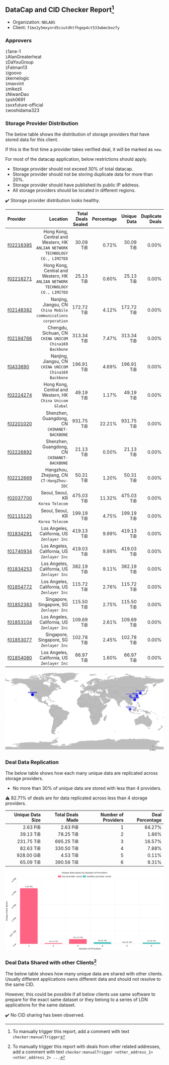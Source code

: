 ## DataCap and CID Checker Report[^1]
 - Organization: `NDLABS`
 - Client: `f1mx2y5mxynrd5csutdhtfhgep4ct533wbmcbozfy`
### Approvers
`1`1ane-1<br/>`1`AlanGreaterheat<br/>`1`DaYouGroup<br/>`1`Fatman13<br/>`1`igoovo<br/>`1`kernelogic<br/>`1`maxvint<br/>`1`mikezli<br/>`1`NiwanDao<br/>`1`psh0691<br/>`1`sxxfuture-official<br/>`1`woshidama323

### Storage Provider Distribution
The below table shows the distribution of storage providers that have stored data for this client.

If this is the first time a provider takes verified deal, it will be marked as `new`.

For most of the datacap application, below restrictions should apply.
 - Storage provider should not exceed 30% of total datacap.
 - Storage provider should not be storing duplicate data for more than 20%.
 - Storage provider should have published its public IP address.
 - All storage providers should be located in different regions.

✔️ Storage provider distribution looks healthy.

| Provider                                              |                                                                        Location | Total Deals Sealed | Percentage | Unique Data | Duplicate Deals |
| :---------------------------------------------------- | ------------------------------------------------------------------------------: | -----------------: | ---------: | ----------: | --------------: |
| [f02216385](https://filfox.info/en/address/f02216385) | Hong Kong, Central and Western, HK<br/>`ANLIAN NETWORK TECHNOLOGY CO., LIMITED` |          30.09 TiB |      0.72% |   30.09 TiB |           0.00% |
| [f02216271](https://filfox.info/en/address/f02216271) | Hong Kong, Central and Western, HK<br/>`ANLIAN NETWORK TECHNOLOGY CO., LIMITED` |          25.13 TiB |      0.60% |   25.13 TiB |           0.00% |
| [f02148382](https://filfox.info/en/address/f02148382) |              Nanjing, Jiangsu, CN<br/>`China Mobile communications corporation` |         172.72 TiB |      4.12% |  172.72 TiB |           0.00% |
| [f02194766](https://filfox.info/en/address/f02194766) |                       Chengdu, Sichuan, CN<br/>`CHINA UNICOM China169 Backbone` |         313.34 TiB |      7.47% |  313.34 TiB |           0.00% |
| [f0433690](https://filfox.info/en/address/f0433690)   |                       Nanjing, Jiangsu, CN<br/>`CHINA UNICOM China169 Backbone` |         196.91 TiB |      4.69% |  196.91 TiB |           0.00% |
| [f02224274](https://filfox.info/en/address/f02224274) |                    Hong Kong, Central and Western, HK<br/>`China Unicom Global` |          49.19 TiB |      1.17% |   49.19 TiB |           0.00% |
| [f02201020](https://filfox.info/en/address/f02201020) |                                 Shenzhen, Guangdong, CN<br/>`CHINANET-BACKBONE` |         931.75 TiB |     22.21% |  931.75 TiB |           0.00% |
| [f02226892](https://filfox.info/en/address/f02226892) |                                 Shenzhen, Guangdong, CN<br/>`CHINANET-BACKBONE` |          21.13 TiB |      0.50% |   21.13 TiB |           0.00% |
| [f02212669](https://filfox.info/en/address/f02212669) |                                    Hangzhou, Zhejiang, CN<br/>`CT-HangZhou-IDC` |          50.31 TiB |      1.20% |   50.31 TiB |           0.00% |
| [f02037700](https://filfox.info/en/address/f02037700) |                                            Seoul, Seoul, KR<br/>`Korea Telecom` |         475.03 TiB |     11.32% |  475.03 TiB |           0.00% |
| [f02115125](https://filfox.info/en/address/f02115125) |                                            Seoul, Seoul, KR<br/>`Korea Telecom` |         199.19 TiB |      4.75% |  199.19 TiB |           0.00% |
| [f01834291](https://filfox.info/en/address/f01834291) |                                  Los Angeles, California, US<br/>`Zenlayer Inc` |         419.13 TiB |      9.99% |  419.13 TiB |           0.00% |
| [f01740934](https://filfox.info/en/address/f01740934) |                                  Los Angeles, California, US<br/>`Zenlayer Inc` |         419.03 TiB |      9.99% |  419.03 TiB |           0.00% |
| [f01834253](https://filfox.info/en/address/f01834253) |                                  Los Angeles, California, US<br/>`Zenlayer Inc` |         382.19 TiB |      9.11% |  382.19 TiB |           0.00% |
| [f01854772](https://filfox.info/en/address/f01854772) |                                  Los Angeles, California, US<br/>`Zenlayer Inc` |         115.72 TiB |      2.76% |  115.72 TiB |           0.00% |
| [f01852363](https://filfox.info/en/address/f01852363) |                                     Singapore, Singapore, SG<br/>`Zenlayer Inc` |         115.50 TiB |      2.75% |  115.50 TiB |           0.00% |
| [f01853104](https://filfox.info/en/address/f01853104) |                                  Los Angeles, California, US<br/>`Zenlayer Inc` |         109.69 TiB |      2.61% |  109.69 TiB |           0.00% |
| [f01853077](https://filfox.info/en/address/f01853077) |                                     Singapore, Singapore, SG<br/>`Zenlayer Inc` |         102.78 TiB |      2.45% |  102.78 TiB |           0.00% |
| [f01854080](https://filfox.info/en/address/f01854080) |                                  Los Angeles, California, US<br/>`Zenlayer Inc` |          66.97 TiB |      1.60% |   66.97 TiB |           0.00% |

<img src="https://raw.githubusercontent.com/data-preservation-programs/filplus-checker-assets/main/filecoin-project/filecoin-plus-large-datasets/issues/2055/1689835597065.png"/>

### Deal Data Replication
The below table shows how each many unique data are replicated across storage providers.

- No more than 30% of unique data are stored with less than 4 providers.

⚠️ 82.71% of deals are for data replicated across less than 4 storage providers.

| Unique Data Size | Total Deals Made | Number of Providers | Deal Percentage |
| ---------------: | ---------------: | ------------------: | --------------: |
|         2.63 PiB |         2.63 PiB |                   1 |          64.27% |
|        39.13 TiB |        78.25 TiB |                   2 |           1.86% |
|       231.75 TiB |       695.25 TiB |                   3 |          16.57% |
|        82.63 TiB |       330.50 TiB |                   4 |           7.88% |
|       928.00 GiB |         4.53 TiB |                   5 |           0.11% |
|        65.09 TiB |       390.56 TiB |                   6 |           9.31% |

<img src="https://raw.githubusercontent.com/data-preservation-programs/filplus-checker-assets/main/filecoin-project/filecoin-plus-large-datasets/issues/2055/1689835598348.png"/>

### Deal Data Shared with other Clients[^3]
The below table shows how many unique data are shared with other clients.
Usually different applications owns different data and should not resolve to the same CID.

However, this could be possible if all below clients use same software to prepare for the exact same dataset or they belong to a series of LDN applications for the same dataset.

✔️ No CID sharing has been observed.

[^1]: To manually trigger this report, add a comment with text `checker:manualTrigger`

[^2]: Deals from those addresses are combined into this report as they are specified with `checker:manualTrigger`

[^3]: To manually trigger this report with deals from other related addresses, add a comment with text `checker:manualTrigger <other_address_1> <other_address_2> ...`
